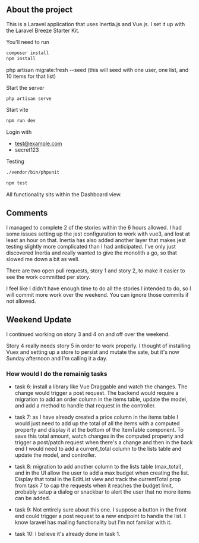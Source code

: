 ## About the project

This is a Laravel application that uses Inertia.js and Vue.js. I set it up with the Laravel Breeze Starter Kit.

You'll need to run

```sh
composer install
npm install
```

php artisan migrate:fresh --seed (this will seed with one user, one list, and 10 items for that list)

Start the server

```sh
php artisan serve
```

Start vite

```sh
npm run dev
```

Login with

-   test@example.com
-   secret123

Testing

```sh
./vendor/bin/phpunit
```

```sh
npm test
```

All functionality sits within the Dashboard view.

## Comments

I managed to complete 2 of the stories within the 6 hours allowed. I had some issues setting up the jest configuration to work with vue3, and lost at least an hour on that. Inertia has also added another layer that makes jest testing slightly more complicated than I had anticipated. I've only just discovered Inertia and really wanted to give the monolith a go, so that slowed me down a bit as well.

There are two open pull requests, story 1 and story 2, to make it easier to see the work committed per story.

I feel like I didn't have enough time to do all the stories I intended to do, so I will commit more work over the weekend. You can ignore those commits if not allowed.

## Weekend Update

I continued working on story 3 and 4 on and off over the weekend.

Story 4 really needs story 5 in order to work properly. I thought of installing Vuex and setting up a store to persist and mutate the sate, but it's now Sunday afternoon and I'm calling it a day.

### How would I do the remainig tasks

-   task 6: install a library like Vue Draggable and watch the changes. The change would trigger a post request. The backend would require a migration to add an order column in the items table, update the model, and add a method to handle that request in the controller.

-   task 7: as I have already created a price column in the items table I would just need to add up the total of all the items with a computed property and display it at the bottom of the ItemTable component. To save this total amount, watch changes in the computed property and trigger a post/patch request when there's a change and then in the back end I would need to add a current_total column to the lists table and update the model, and controller.

-   task 8: migration to add another column to the lists table (max_total), and in the UI allow the user to add a max budget when creating the list. Display that total in the EditList view and track the currentTotal prop from task 7 to cap the requests when it reaches the budget limit, probably setup a dialog or snackbar to alert the user that no more items can be added.

-   task 9: Not entirely sure about this one. I suppose a button in the front end could trigger a post request to a new endpoint to handle the list. I know laravel has mailing functionality but I'm not familiar with it.

-   task 10: I believe it's already done in task 1.
